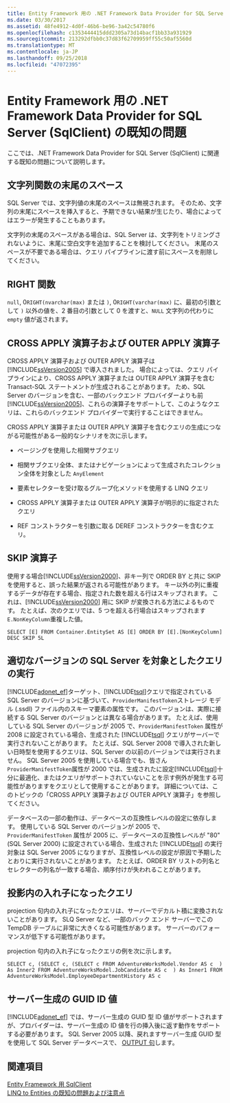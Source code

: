 ```yaml
---
title: Entity Framework 用の .NET Framework Data Provider for SQL Server (SqlClient) の既知の問題
ms.date: 03/30/2017
ms.assetid: 48fe4912-4d0f-46b6-be96-3a42c54780f6
ms.openlocfilehash: c1353444415ddd2305a73d14bacf1bb33a931929
ms.sourcegitcommit: 213292dfbb0c37d83f62709959ff55c50af5560d
ms.translationtype: MT
ms.contentlocale: ja-JP
ms.lasthandoff: 09/25/2018
ms.locfileid: "47072395"
---
```

# <a name="known-issues-in-sqlclient-for-entity-framework"></a>Entity Framework 用の .NET Framework Data Provider for SQL Server (SqlClient) の既知の問題
ここでは、.NET Framework Data Provider for SQL Server (SqlClient) に関連する既知の問題について説明します。  
  
## <a name="trailing-spaces-in-string-functions"></a>文字列関数の末尾のスペース  
 SQL Server では、文字列値の末尾のスペースは無視されます。 そのため、文字列の末尾にスペースを挿入すると、予期できない結果が生じたり、場合によってはエラーが発生することもあります。  
  
 文字列の末尾のスペースがある場合は、SQL Server は、文字列をトリミングされないように、末尾に空白文字を追加することを検討してください。 末尾のスペースが不要である場合は、クエリ パイプラインに渡す前にスペースを削除してください。  
  
## <a name="right-function"></a>RIGHT 関数  
 `null`, 0`RIGHT(nvarchar(max)` または `)`, 0`RIGHT(varchar(max)` に、最初の引数として `)` 以外の値を、2 番目の引数として 0 を渡すと、`NULL` 文字列の代わりに `empty` 値が返されます。  
  
## <a name="cross-and-outer-apply-operators"></a>CROSS APPLY 演算子および OUTER APPLY 演算子  
 CROSS APPLY 演算子および OUTER APPLY 演算子は [!INCLUDE[ssVersion2005](../../../../../includes/ssversion2005-md.md)] で導入されました。 場合によっては、クエリ パイプラインにより、CROSS APPLY 演算子または OUTER APPLY 演算子を含む Transact-SQL ステートメントが生成されることがあります。 ため、SQL Server のバージョンを含む、一部のバックエンド プロバイダーよりも前[!INCLUDE[ssVersion2005](../../../../../includes/ssversion2005-md.md)]、これらの演算子をサポートして、このようなクエリは、これらのバックエンド プロバイダーで実行することはできません。  
  
 CROSS APPLY 演算子または OUTER APPLY 演算子を含むクエリの生成につながる可能性がある一般的なシナリオを次に示します。  
  
-   ページングを使用した相関サブクエリ  
  
-   相関サブクエリ全体、またはナビゲーションによって生成されたコレクション全体を対象とした `AnyElement`  
  
-   要素セレクターを受け取るグループ化メソッドを使用する LINQ クエリ  
  
-   CROSS APPLY 演算子または OUTER APPLY 演算子が明示的に指定されたクエリ  
  
-   REF コンストラクターを引数に取る DEREF コンストラクターを含むクエリ。  
  
## <a name="skip-operator"></a>SKIP 演算子  
 使用する場合[!INCLUDE[ssVersion2000](../../../../../includes/ssversion2000-md.md)]、非キー列で ORDER BY と共に SKIP を使用すると、誤った結果が返される可能性があります。 キー以外の列に重複するデータが存在する場合、指定された数を超える行はスキップされます。 これは、[!INCLUDE[ssVersion2000](../../../../../includes/ssversion2000-md.md)] 用に SKIP が変換される方法によるものです。 たとえば、次のクエリでは、5 つを超える行場合はスキップされます`E.NonKeyColumn`重複した値。  
  
```  
SELECT [E] FROM Container.EntitySet AS [E] ORDER BY [E].[NonKeyColumn] DESC SKIP 5L  
```  
  
## <a name="targeting-the-correct-sql-server-version"></a>適切なバージョンの SQL Server を対象としたクエリの実行  
 [!INCLUDE[adonet_ef](../../../../../includes/adonet-ef-md.md)]ターゲット、[!INCLUDE[tsql](../../../../../includes/tsql-md.md)]クエリで指定されている SQL Server のバージョンに基づいて、`ProviderManifestToken`ストレージ モデル (.ssdl) ファイル内のスキーマ要素の属性です。 このバージョンは、実際に接続する SQL Server のバージョンとは異なる場合があります。 たとえば、使用している SQL Server のバージョンが 2005 で、`ProviderManifestToken` 属性が 2008 に設定されている場合、生成された [!INCLUDE[tsql](../../../../../includes/tsql-md.md)] クエリがサーバーで実行されないことがあります。 たとえば、SQL Server 2008 で導入された新しい日時型を使用するクエリは、SQL Server の以前のバージョンでは実行されません。 SQL Server 2005 を使用している場合でも、皆さん`ProviderManifestToken`属性が 2000 では、生成されたに設定[!INCLUDE[tsql](../../../../../includes/tsql-md.md)]十分に最適化、またはクエリがサポートされていないことを示す例外が発生する可能性がありますをクエリとして使用することがあります。 詳細については、このトピックの「CROSS APPLY 演算子および OUTER APPLY 演算子」を参照してください。  
  
 データベースの一部の動作は、データベースの互換性レベルの設定に依存します。 使用している SQL Server のバージョンが 2005 で、`ProviderManifestToken` 属性が 2005 に、データベースの互換性レベルが "80" (SQL Server 2000) に設定されている場合、生成された [!INCLUDE[tsql](../../../../../includes/tsql-md.md)] の実行対象は SQL Server 2005 になりますが、互換性レベルの設定が原因で予期したとおりに実行されないことがあります。 たとえば、ORDER BY リストの列名とセレクターの列名が一致する場合、順序付けが失われることがあります。  
  
## <a name="nested-queries-in-projection"></a>投影内の入れ子になったクエリ  
 projection 句内の入れ子になったクエリは、サーバーでデカルト積に変換されないことがあります。 SLQ Server など、一部のバック エンド サーバーでこの TempDB テーブルに非常に大きくなる可能性があります。 サーバーのパフォーマンスが低下する可能性があります。  
  
 projection 句内の入れ子になったクエリの例を次に示します。  
  
```  
SELECT c, (SELECT c, (SELECT c FROM AdventureWorksModel.Vendor AS c  ) As Inner2 FROM AdventureWorksModel.JobCandidate AS c  ) As Inner1 FROM AdventureWorksModel.EmployeeDepartmentHistory AS c  
```  
  
## <a name="server-generated-guid-identity-values"></a>サーバー生成の GUID ID 値  
 [!INCLUDE[adonet_ef](../../../../../includes/adonet-ef-md.md)] では、サーバー生成の GUID 型 ID 値がサポートされますが、プロバイダーは、サーバー生成の ID 値を行の挿入後に返す動作をサポートする必要があります。 SQL Server 2005 以降、戻れますサーバー生成 GUID 型を使用して SQL Server データベースで、 [OUTPUT 句](https://go.microsoft.com/fwlink/?LinkId=169400)します。  
  
## <a name="see-also"></a>関連項目  
 [Entity Framework 用 SqlClient](../../../../../docs/framework/data/adonet/ef/sqlclient-for-the-entity-framework.md)  
 [LINQ to Entities の既知の問題および注意点](../../../../../docs/framework/data/adonet/ef/language-reference/known-issues-and-considerations-in-linq-to-entities.md)
